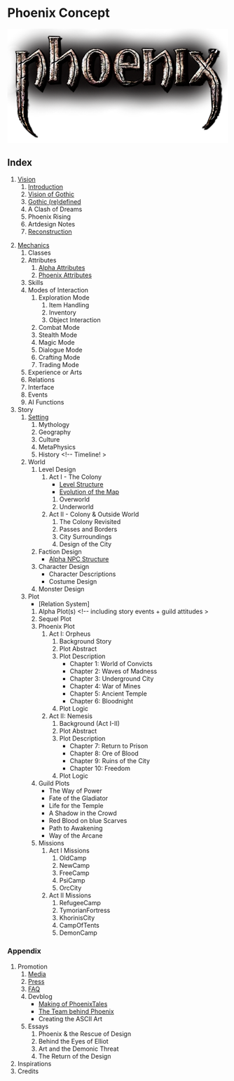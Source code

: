 # Phoenix Concept

<a href="/"><img src="/_img/phnx-logo-low.png" alt="Phoenix Logo"></a>

## Index

1. [Vision](/vision/vision)
	1. [Introduction](/)
	2. [Vision of Gothic](/vision/vision-of-gothic)
    3. [Gothic (re)defined](/vision/gothic-defined)
	4. A Clash of Dreams
	5. Phoenix Rising
	6. Artdesign Notes
	7. [Reconstruction](/vision/reconstruction)
<!--. Artdesign
	1. Visuals
		1. Retro Graphics
		2. 3D Principles 
		3. 2D Principles
	3. Sound & Music -->
2. [Mechanics](/mechanics/mechanics)
	1. Classes
	2. Attributes
		1. [Alpha Attributes](/mechanics/attributes-alpha)
		2. [Phoenix Attributes](/mechanics/attributes-phoenix)
	3. Skills
	4. Modes of Interaction 
		1. Exploration Mode
			1. Item Handling
			2. Inventory
			3. Object Interaction 
		2. Combat Mode
		3. Stealth Mode
		4. Magic Mode
		5. Dialogue Mode
		6. Crafting Mode
		7. Trading Mode
	5. Experience or Arts
	6. Relations
	7. Interface
	8. Events
	9. AI Functions
3. Story
	1. [Setting](/story/setting)
		1. Mythology
		2. Geography
		3. Culture
		4. MetaPhysics
		5. History <!-- Timeline! >
	2. World
		1. Level Design <!-- Gothic & Cosmic Horror -->
			1. Act I - The Colony
				* [Level Structure](/story/level-structure)
				* [Evolution of the Map](/story/map-evolution)
				1. Overworld
				2. Underworld 
			2. Act II - Colony & Outside World
				1. The Colony Revisited
        		2. Passes and Borders
        		3. City Surroundings
				4. Design of the City 
		2. Faction Design
			* [Alpha NPC Structure](/story/npcs/npc-structure)
		3. Character Design
			* Character Descriptions
			* Costume Design
		4. Monster Design
	3. Plot
		* [Relation System]
		1. Alpha Plot(s) <!-- including story events + guild attitudes >
		2. Sequel Plot
		3. Phoenix Plot 
			1. Act I: Orpheus
				1. Background Story
				<!-- 1. The Revolt, 2. The Camps -->
				2. Plot Abstract
				3. Plot Description
					* Chapter 1: World of Convicts
					* Chapter 2: Waves of Madness
					* Chapter 3: Underground City
					* Chapter 4: War of Mines
					* Chapter 5: Ancient Temple
					* Chapter 6: Bloodnight
				4. Plot Logic
			2. Act II: Nemesis
				1. Background (Act I-II)
				2. Plot Abstract
				3. Plot Description
					* Chapter 7: Return to Prison
					* Chapter 8: Ore of Blood
					* Chapter 9: Ruins of the City
					* Chapter 10: Freedom
				4. Plot Logic
		4. Guild Plots
			* The Way of Power
			* Fate of the Gladiator
			* Life for the Temple
			* A Shadow in the Crowd
			* Red Blood on blue Scarves
			* Path to Awakening
			* Way of the Arcane
		5. Missions
			1. Act I Missions
				1. OldCamp
				2. NewCamp
				3. FreeCamp
				4. PsiCamp
				5. OrcCity
			2. Act II Missions
				1. RefugeeCamp
				2. TymorianFortress
				3. KhorinisCity
				4. CampOfTents
				5. DemonCamp


### Appendix

1. Promotion
	1. [Media](/promo/media)
	2. [Press](/promo/press)
	3. [FAQ](/promo/faq/en)
	3. Devblog
		* [Making of PhoenixTales](/appendix/behind-the-scenes/logo)
		* [The Team behind Phoenix](/appendix/behind-the-scenes/team)
		* Creating the ASCII Art
	4. Essays
		1. Phoenix & the Rescue of Design
		2. Behind the Eyes of Elliot
		3. Art and the Demonic Threat 
		4. The Return of the Design
2. Inspirations
3. Credits


<p class="doc-pdf">
<!-- Download the Docs -->
<!-- Physical Print -->
</p>